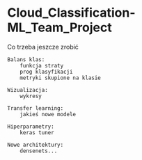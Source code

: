 # Cloud_Classification-ML_Team_Project

Co trzeba jeszcze zrobić


    
    Balans klas:
        funkcja straty
        prog klasyfikacji
        metryki skupione na klasie 

    Wizualizacja:
        wykresy

    Transfer learning:
        jakieś nowe modele

    Hiperparametry:
        keras tuner
    
    Nowe architektury:
        densenets...
    

